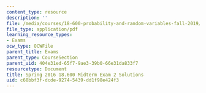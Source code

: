 ```yaml
---
content_type: resource
description: ''
file: /media/courses/18-600-probability-and-random-variables-fall-2019/c68bbf3fdcde92745439dd1f98e424f3_MIT18_600F19_mid2_2016_soln.pdf
file_type: application/pdf
learning_resource_types:
- Exams
ocw_type: OCWFile
parent_title: Exams
parent_type: CourseSection
parent_uid: 404e31ed-65f7-9ae3-39b0-66e31da833f7
resourcetype: Document
title: Spring 2016 18.600 Midterm Exam 2 Solutions
uid: c68bbf3f-dcde-9274-5439-dd1f98e424f3
---
```

